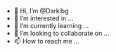 - 👋 Hi, I’m @Darkibg
- 👀 I’m interested in ...
- 🌱 I’m currently learning ...
- 💞️ I’m looking to collaborate on ...
- 📫 How to reach me ...

<!---
Darkibg/Darkibg is a ✨ special ✨ repository because its `README.md` (this file) appears on your GitHub profile.
You can click the Preview link to take a look at your changes.
--->
